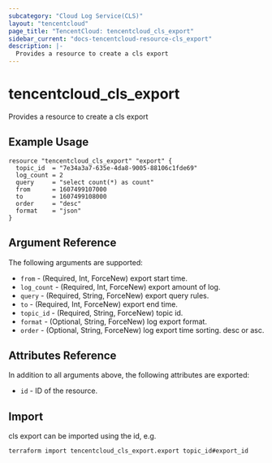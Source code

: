 ```yaml
---
subcategory: "Cloud Log Service(CLS)"
layout: "tencentcloud"
page_title: "TencentCloud: tencentcloud_cls_export"
sidebar_current: "docs-tencentcloud-resource-cls_export"
description: |-
  Provides a resource to create a cls export
---
```


# tencentcloud_cls_export

Provides a resource to create a cls export

## Example Usage

```hcl
resource "tencentcloud_cls_export" "export" {
  topic_id  = "7e34a3a7-635e-4da8-9005-88106c1fde69"
  log_count = 2
  query     = "select count(*) as count"
  from      = 1607499107000
  to        = 1607499108000
  order     = "desc"
  format    = "json"
}
```

## Argument Reference

The following arguments are supported:

* `from` - (Required, Int, ForceNew) export start time.
* `log_count` - (Required, Int, ForceNew) export amount of log.
* `query` - (Required, String, ForceNew) export query rules.
* `to` - (Required, Int, ForceNew) export end time.
* `topic_id` - (Required, String, ForceNew) topic id.
* `format` - (Optional, String, ForceNew) log export format.
* `order` - (Optional, String, ForceNew) log export time sorting. desc or asc.

## Attributes Reference

In addition to all arguments above, the following attributes are exported:

* `id` - ID of the resource.




## Import

cls export can be imported using the id, e.g.

```
terraform import tencentcloud_cls_export.export topic_id#export_id
```


